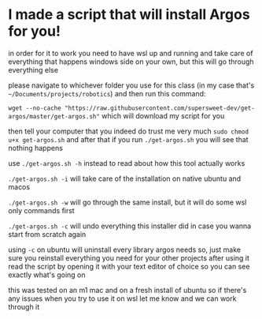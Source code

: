 # I made a script that will install Argos for you!


 in order for it to work you need to have wsl up and running and take care of everything that happens windows side on your own, but this will go through everything else 
 

please navigate to whichever folder you use for this class (in my case that's `~/Documents/projects/robotics`) 
and then run this command: 

`wget --no-cache "https://raw.githubusercontent.com/supersweet-dev/get-argos/master/get-argos.sh"` 
which will download my script for you 


then tell your computer that you indeed do trust me very much `sudo chmod u+x get-argos.sh` and after that if you run `./get-argos.sh` you will see that nothing happens


use `./get-argos.sh -h` instead to read about how this tool actually works 

`./get-argos.sh -i` will take care of the installation on native ubuntu and macos

`./get-argos.sh -w` will go through the same install, but it will do some wsl only commands first

 `./get-argos.sh -c` will undo everything this installer did in case you wanna start from scratch again 
 
 using `-c` on ubuntu will uninstall every library argos needs so, just make sure you reinstall everything you need for your other projects after using it 
 read the script by opening it with your text editor of choice so you can see exactly what's going on 
 
 
 this was tested on an m1 mac and on a fresh install of ubuntu so if there's any issues when you try to use it on wsl let me know and we can work through it
